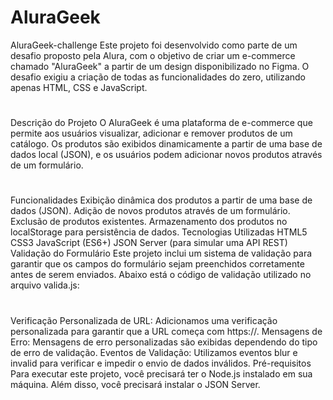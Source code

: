 # AluraGeek
AluraGeek-challenge
Este projeto foi desenvolvido como parte de um desafio proposto pela Alura, com o objetivo de criar um e-commerce chamado "AluraGeek" a partir de um design disponibilizado no Figma. O desafio exigiu a criação de todas as funcionalidades do zero, utilizando apenas HTML, CSS e JavaScript.
#
Descrição do Projeto
O AluraGeek é uma plataforma de e-commerce que permite aos usuários visualizar, adicionar e remover produtos de um catálogo. Os produtos são exibidos dinamicamente a partir de uma base de dados local (JSON), e os usuários podem adicionar novos produtos através de um formulário.
#
Funcionalidades
Exibição dinâmica dos produtos a partir de uma base de dados (JSON).
Adição de novos produtos através de um formulário.
Exclusão de produtos existentes.
Armazenamento dos produtos no localStorage para persistência de dados.
Tecnologias Utilizadas
HTML5
CSS3
JavaScript (ES6+)
JSON Server (para simular uma API REST)
Validação do Formulário
Este projeto inclui um sistema de validação para garantir que os campos do formulário sejam preenchidos corretamente antes de serem enviados. Abaixo está o código de validação utilizado no arquivo valida.js:
#
Verificação Personalizada de URL: Adicionamos uma verificação personalizada para garantir que a URL começa com https://.
Mensagens de Erro: Mensagens de erro personalizadas são exibidas dependendo do tipo de erro de validação.
Eventos de Validação: Utilizamos eventos blur e invalid para verificar e impedir o envio de dados inválidos.
Pré-requisitos
Para executar este projeto, você precisará ter o Node.js instalado em sua máquina. Além disso, você precisará instalar o JSON Server.
